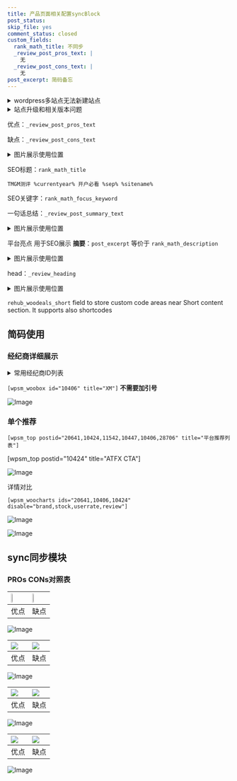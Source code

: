 ```yaml
---
title: 产品页面相关配置syncBlock
post_status: 
skip_file: yes
comment_status: closed
custom_fields:
  rank_math_title: 不同步
  _review_post_pros_text: |
    无
  _review_post_cons_text: |
    无
post_excerpt: 简码备忘
---
```

<details><summary>wordpress多站点无法新建站点</summary>

<li>和报错需要清理cookies一样的原因</li>
<li>wp-config.php里面<code>define( 'SUBDOMAIN_INSTALL', false );//子域名安装</code></li>
<li>新建子站点是用<code>define( 'SUBDOMAIN_INSTALL', true);//子域名安装</code> 完成以后，改成<code>false</code></li>
</details>

<details><summary>站点升级和相关版本问题</summary>

<p>wordpress：5.9.9
woocommerce：7.5.1
出现问题的地方：主题选项里面>><strong>Product layout >>compact style</strong></p>
<p>如何出现没有用过的字段 导致无法保存。先导出配置 然后进行修改，后面再次恢复即可。</p>
<p>出现部分字段无法显示时，需要返回默认布局后，对产品进行保存就好了。</p>
<p></p>
</details>

优点：`_review_post_pros_text`

缺点：`_review_post_cons_text`

<details><summary>图片展示使用位置</summary>

<img src="https://prod-files-secure.s3.us-west-2.amazonaws.com/39ed1227-6d7d-4570-be36-9ccd4a2c4241/f51d3d83-55d4-4bdf-9604-f37ec77ab556/Untitled.png?X-Amz-Algorithm=AWS4-HMAC-SHA256&X-Amz-Content-Sha256=UNSIGNED-PAYLOAD&X-Amz-Credential=ASIAZI2LB466VSLLCM3D%2F20250215%2Fus-west-2%2Fs3%2Faws4_request&X-Amz-Date=20250215T105520Z&X-Amz-Expires=3600&X-Amz-Security-Token=IQoJb3JpZ2luX2VjEBoaCXVzLXdlc3QtMiJHMEUCIQDpaTTBoxDFHo%2FXRe039NmLkQksOLoRcvcQ1kLqPdCQ5gIgLo1QBiSw7xe3J7KPR6fykrkRvfyrqxEmhecozB0M894q%2FwMIQxAAGgw2Mzc0MjMxODM4MDUiDAliRgn4RgyIeQo8ISrcA4EF4KgPRsKpTZPiKx1saKaTndzpIl8PDjejfG5rtaQJfMQuJArxr2gfDwwHcuJtH%2Fl28zQZGwzmUkWJuW4HJynv%2FV9AOhhvrU5C8WF3BWqWXRsZLdGqbngzlAcmgJ%2FcAVxEa4d2EoGa0tAKl%2FQivJg2xy16JNQgLh%2F21sh5kiFlI27KklkXH9zCnrGMNyWcghqYFxcaULyurdq7nktISTLkYCWKeHvmiLGr9VMmtfPwVB3vaaWYk17g%2B%2FYO4SScK3GRmUtcdxTsR3AtsvMQseEGSCzMMHf0f4Wv7kMBlqkbm2GejCfHKYzXlu%2F%2Bme%2F%2F%2Fw9HjPud%2Bnk3IkoLAUxk0F3ZiEkDSCpOtq%2BRYkYF6iuwu0SExU9MXlTMKlpslWdSmsa%2BBwh0Pm5YFtiQku1HS28YAlSu%2F6NE14aAvzbrs2rJnWlpa%2BMu44lqKwhlnEfgs7NciBTkj79F8UQdcoSI6xG6PMuT4eenF8zgXPXf7HJq7t4D5IDlrAgLdxrh6DYg23ZDtFd%2FvAzCXYlI2ZT%2FM2ls1Zojz73FMoY%2B%2B5SGuwD%2BgET3%2BQ4LjzuX%2BzB5ROyYVKb8MOgYhafPeC3X1PBCycfW96V3UeYZ6ysKYmTPiTlfV%2BcmSghPVAXn352EMMm9wb0GOqUBAcWjR1A%2FoLnybzI62tFoNldPLb4Lon9QWS9IoSyJ8MPeN8lb7Ya6xBZPDiQ1atwpkMq71kaKtQAlYmFjeBDS27e%2B%2FKhoeDfAds6PhpTcAFZ8jUExqW6utWXWzWohLcxG66MfofSdcFtJdxLNcc4Qg62CYtRP70uuM4cAvP7xFBCiHzRYyRHCySuyb1T6Y80bgZSQrv5Z1rsIKmFmAQkmu3LHcSll&X-Amz-Signature=a3b1d2929feb74fbc3b0e7a848c09f7773e61f12c0ca97db19437327d3fd2eac&X-Amz-SignedHeaders=host&x-id=GetObject" alt="Image">
</details>

SEO标题：`rank_math_title`

`TMGM测评 %currentyear% 开户必看 %sep% %sitename%`

SEO关键字：`rank_math_focus_keyword`

一句话总结：`_review_post_summary_text`

<details><summary>图片展示使用位置</summary>

<img src="https://prod-files-secure.s3.us-west-2.amazonaws.com/39ed1227-6d7d-4570-be36-9ccd4a2c4241/4b96a922-296c-4f4e-8630-d1c870cbce01/Untitled.png?X-Amz-Algorithm=AWS4-HMAC-SHA256&X-Amz-Content-Sha256=UNSIGNED-PAYLOAD&X-Amz-Credential=ASIAZI2LB466RRSOPSWU%2F20250215%2Fus-west-2%2Fs3%2Faws4_request&X-Amz-Date=20250215T105521Z&X-Amz-Expires=3600&X-Amz-Security-Token=IQoJb3JpZ2luX2VjEBoaCXVzLXdlc3QtMiJIMEYCIQCim9Ydlj2TFY%2FMFsAdcvmqDSBxy5dPPg%2B%2FVKnFwi%2F30AIhAK%2BNzbKglwoy7JQfCKaQ4UcxvKUn7CGHaffUG7gwuXUzKv8DCEMQABoMNjM3NDIzMTgzODA1Igyv3NnAXLHqV43CtKUq3ANHoSDDkci3kzwYdmugF4zmYxiHlrTAqj0cFVChzGyFyucTAr5aJb8zVRYkd4NEQW8kVh%2BcBIkrvrJ9its%2BJ%2B6qNvP92%2BpftjlhHumItStj8zEo%2Fs6tY7iEJJ5vXw4xKcFj7zRyuUNJFRoP3o0jyN3clLlnZgYj3v3uu0MZl3RC6tbVQCt9G3%2BYaiAKCWXkVJi%2F8flRnidJgVNheA%2FQ3s44Jni5z8TAWFEdgce%2B6%2F%2BWQFE41O8C5wuEak0mG9a4OO2RR0k50enZTRToyszW21T3mpiw97kK8zLAp95v5AofWCRP1Ed3XPs1N4HPrxmUWx79bBc8ZenOemffWKjDWeQPiKMVSsInAse%2F6Cm1XZ%2FQatDa5DHTAfdUrIsfvsbaaZ6E%2FQhwdub9QJt17IBuSlQB4LwzTKv%2F612V%2BZHOVE24psxypSxnc%2B15gB9KsKiBpCMueO5Q%2BiwOpVAEcrQm8fnXolfKb8Nbem9C%2Bt66y46lr%2BYeWW6NK0NbKb01YK9bauK8926MsmwRopaaEU3KBv%2F9sGOwIPBsH%2B4WxrPmaAeEi2%2FH2jNIGYBavDhjP8NTOc1n9kmwBkIzUTyDQ3%2FbKKqnKayx9m3fQ9le3Ko54WbwGFxlWud3GEpylaiaGjDivcG9BjqkAQoxHSuTYSSxL4%2FdyM%2BkYLEQVlH0EtpJSYB6U%2BqrOGvC7hrH%2FMAUIJaaGSWAI%2Bxstu3BzEDielVclX9ry97qmX%2B%2FAbZD%2Fge0VqGbTfgoW%2F6yapl%2B8A8HoAqZO7JIwlTLGk2WmNoAomf6fkEDdjFX87EnJq5JUknMfWof%2BE%2FyJRNZbK5HH6%2BSzGvsVzVwA8vlCHtf4DY1I33h9U5NTftWM1J62yZY&X-Amz-Signature=bd393365dcc8a6f4034bb6044aeb150531723ca785fb7a670407d727f2544f80&X-Amz-SignedHeaders=host&x-id=GetObject" alt="Image">
</details>

平台亮点 用于SEO展示 **摘要**：`post_excerpt`  等价于 `rank_math_description`

<details><summary>图片展示使用位置</summary>

<img src="https://prod-files-secure.s3.us-west-2.amazonaws.com/39ed1227-6d7d-4570-be36-9ccd4a2c4241/1ee11f63-b60a-4dfe-a7a7-d58ff23b5d88/Untitled.png?X-Amz-Algorithm=AWS4-HMAC-SHA256&X-Amz-Content-Sha256=UNSIGNED-PAYLOAD&X-Amz-Credential=ASIAZI2LB466XGKXKGHN%2F20250215%2Fus-west-2%2Fs3%2Faws4_request&X-Amz-Date=20250215T105521Z&X-Amz-Expires=3600&X-Amz-Security-Token=IQoJb3JpZ2luX2VjEBoaCXVzLXdlc3QtMiJHMEUCIGUhnvLhDr%2FhQxahSDJTKn8Koez7HZY5elWi0XM5wVqxAiEArepNh6Ypu77%2B1f5lVZtFp%2FByHBJE8CFbZz2uEXQmTNQq%2FwMIQxAAGgw2Mzc0MjMxODM4MDUiDEj%2B4TjITcpce%2BBJ7SrcA0Q1HtGFD43aHKC31fK8znuXjzV7UJg60XqPH%2FhmZrCtmwa4RigRwPMW9KVSbcW5fSPbfUbPRCKYDPyoaGeqjCA9kBCULeg7%2FCESFQ%2F7PQjLdIUd82WUeXwKhRkIYXRFiLyMLuy7lfd1ZLUrAMMpLp3KoRRqsEQS4LkvcINtbIipSxE0tGIncel99pS7FpHH4Y9iKjcAjwHjMlNrkWquN20Zv%2B5O7K%2BtgSxgJfn2qQrdW2mUd%2B0q9k2KrIDGScQOdd9dRTLZH225nJYckn24KxYNbzoOa84JmHDTIh64MLpNH3G30MNTb0qMo0IfDijgtyTEFIsLjGTAj7aIYC65%2BjQoE30gRWHMQ4n130QZaB5bxcTxOpKxwLWnd4X3KSw7EeaYMLJIJInCCfyzSoH7WeNi1rSqV58RcHxV8M67ekuqPrBGl%2Ba2yZTj6OYQIwM1adlscNRU2VHqIahfYbZuLHI%2B9%2BPD4nTUB9p1TxRC5LAHM1YVEuYn44FcuDO%2BXMBIQxWr3PIAnNNcThJ2c5vVtnTymX4VJ866T%2FGOs7lyOv9hXCjZ8AuMa%2FXEWSj7%2BzOwbJ%2BTEfu9hB2NEuTHlN2XaICb8hCePzT%2BZjXaHhgoDMTqdvEm%2F8zdNZY4sv3TMJ%2B9wb0GOqUBosK%2BGXDyudeRldeLjVTzmbOSwdIM32ZaX%2BgThFVBSuO0XPtmyoxOhMVn%2B1R1%2Fzc9p%2FyBWc%2BFLbB5N2M3eZPJnwd%2B2YJQxJrCL1FUv9PSzfa4IlAp8CqaPfRavnLv%2F0m044MFVJ71DcVIHv3NJE%2Fwg%2BKCHojIcl%2FXyVWrfOj%2BM75aw99mvHZyNV2N5Aue7q7Su0UqBYh3pBSyrR4xp7Hlw26fcPYH&X-Amz-Signature=b647807e66a97a91ed43603f790aa5c1f600243df66e636d2f083b5dcdb6438f&X-Amz-SignedHeaders=host&x-id=GetObject" alt="Image">
<img src="https://prod-files-secure.s3.us-west-2.amazonaws.com/39ed1227-6d7d-4570-be36-9ccd4a2c4241/ad4118b5-78d8-4fbe-801e-3b29b5d99c01/Untitled.png?X-Amz-Algorithm=AWS4-HMAC-SHA256&X-Amz-Content-Sha256=UNSIGNED-PAYLOAD&X-Amz-Credential=ASIAZI2LB466XGKXKGHN%2F20250215%2Fus-west-2%2Fs3%2Faws4_request&X-Amz-Date=20250215T105521Z&X-Amz-Expires=3600&X-Amz-Security-Token=IQoJb3JpZ2luX2VjEBoaCXVzLXdlc3QtMiJHMEUCIGUhnvLhDr%2FhQxahSDJTKn8Koez7HZY5elWi0XM5wVqxAiEArepNh6Ypu77%2B1f5lVZtFp%2FByHBJE8CFbZz2uEXQmTNQq%2FwMIQxAAGgw2Mzc0MjMxODM4MDUiDEj%2B4TjITcpce%2BBJ7SrcA0Q1HtGFD43aHKC31fK8znuXjzV7UJg60XqPH%2FhmZrCtmwa4RigRwPMW9KVSbcW5fSPbfUbPRCKYDPyoaGeqjCA9kBCULeg7%2FCESFQ%2F7PQjLdIUd82WUeXwKhRkIYXRFiLyMLuy7lfd1ZLUrAMMpLp3KoRRqsEQS4LkvcINtbIipSxE0tGIncel99pS7FpHH4Y9iKjcAjwHjMlNrkWquN20Zv%2B5O7K%2BtgSxgJfn2qQrdW2mUd%2B0q9k2KrIDGScQOdd9dRTLZH225nJYckn24KxYNbzoOa84JmHDTIh64MLpNH3G30MNTb0qMo0IfDijgtyTEFIsLjGTAj7aIYC65%2BjQoE30gRWHMQ4n130QZaB5bxcTxOpKxwLWnd4X3KSw7EeaYMLJIJInCCfyzSoH7WeNi1rSqV58RcHxV8M67ekuqPrBGl%2Ba2yZTj6OYQIwM1adlscNRU2VHqIahfYbZuLHI%2B9%2BPD4nTUB9p1TxRC5LAHM1YVEuYn44FcuDO%2BXMBIQxWr3PIAnNNcThJ2c5vVtnTymX4VJ866T%2FGOs7lyOv9hXCjZ8AuMa%2FXEWSj7%2BzOwbJ%2BTEfu9hB2NEuTHlN2XaICb8hCePzT%2BZjXaHhgoDMTqdvEm%2F8zdNZY4sv3TMJ%2B9wb0GOqUBosK%2BGXDyudeRldeLjVTzmbOSwdIM32ZaX%2BgThFVBSuO0XPtmyoxOhMVn%2B1R1%2Fzc9p%2FyBWc%2BFLbB5N2M3eZPJnwd%2B2YJQxJrCL1FUv9PSzfa4IlAp8CqaPfRavnLv%2F0m044MFVJ71DcVIHv3NJE%2Fwg%2BKCHojIcl%2FXyVWrfOj%2BM75aw99mvHZyNV2N5Aue7q7Su0UqBYh3pBSyrR4xp7Hlw26fcPYH&X-Amz-Signature=7b8c96245a61f8b8690ca2e1fafc9a7314010065c9366e970b2b7c5c0577681b&X-Amz-SignedHeaders=host&x-id=GetObject" alt="Image">
<img src="https://prod-files-secure.s3.us-west-2.amazonaws.com/39ed1227-6d7d-4570-be36-9ccd4a2c4241/a38cf7c9-a79c-4b64-9e94-13589fe0758b/Untitled.png?X-Amz-Algorithm=AWS4-HMAC-SHA256&X-Amz-Content-Sha256=UNSIGNED-PAYLOAD&X-Amz-Credential=ASIAZI2LB466XGKXKGHN%2F20250215%2Fus-west-2%2Fs3%2Faws4_request&X-Amz-Date=20250215T105521Z&X-Amz-Expires=3600&X-Amz-Security-Token=IQoJb3JpZ2luX2VjEBoaCXVzLXdlc3QtMiJHMEUCIGUhnvLhDr%2FhQxahSDJTKn8Koez7HZY5elWi0XM5wVqxAiEArepNh6Ypu77%2B1f5lVZtFp%2FByHBJE8CFbZz2uEXQmTNQq%2FwMIQxAAGgw2Mzc0MjMxODM4MDUiDEj%2B4TjITcpce%2BBJ7SrcA0Q1HtGFD43aHKC31fK8znuXjzV7UJg60XqPH%2FhmZrCtmwa4RigRwPMW9KVSbcW5fSPbfUbPRCKYDPyoaGeqjCA9kBCULeg7%2FCESFQ%2F7PQjLdIUd82WUeXwKhRkIYXRFiLyMLuy7lfd1ZLUrAMMpLp3KoRRqsEQS4LkvcINtbIipSxE0tGIncel99pS7FpHH4Y9iKjcAjwHjMlNrkWquN20Zv%2B5O7K%2BtgSxgJfn2qQrdW2mUd%2B0q9k2KrIDGScQOdd9dRTLZH225nJYckn24KxYNbzoOa84JmHDTIh64MLpNH3G30MNTb0qMo0IfDijgtyTEFIsLjGTAj7aIYC65%2BjQoE30gRWHMQ4n130QZaB5bxcTxOpKxwLWnd4X3KSw7EeaYMLJIJInCCfyzSoH7WeNi1rSqV58RcHxV8M67ekuqPrBGl%2Ba2yZTj6OYQIwM1adlscNRU2VHqIahfYbZuLHI%2B9%2BPD4nTUB9p1TxRC5LAHM1YVEuYn44FcuDO%2BXMBIQxWr3PIAnNNcThJ2c5vVtnTymX4VJ866T%2FGOs7lyOv9hXCjZ8AuMa%2FXEWSj7%2BzOwbJ%2BTEfu9hB2NEuTHlN2XaICb8hCePzT%2BZjXaHhgoDMTqdvEm%2F8zdNZY4sv3TMJ%2B9wb0GOqUBosK%2BGXDyudeRldeLjVTzmbOSwdIM32ZaX%2BgThFVBSuO0XPtmyoxOhMVn%2B1R1%2Fzc9p%2FyBWc%2BFLbB5N2M3eZPJnwd%2B2YJQxJrCL1FUv9PSzfa4IlAp8CqaPfRavnLv%2F0m044MFVJ71DcVIHv3NJE%2Fwg%2BKCHojIcl%2FXyVWrfOj%2BM75aw99mvHZyNV2N5Aue7q7Su0UqBYh3pBSyrR4xp7Hlw26fcPYH&X-Amz-Signature=6536c36d59140b2a466a26a0701d401e34a931fbfc2a53ba9e121e8a7214f496&X-Amz-SignedHeaders=host&x-id=GetObject" alt="Image">
<img src="https://prod-files-secure.s3.us-west-2.amazonaws.com/39ed1227-6d7d-4570-be36-9ccd4a2c4241/7da6fc1e-d2ac-42ae-8c75-cb5749aa18f6/Untitled.png?X-Amz-Algorithm=AWS4-HMAC-SHA256&X-Amz-Content-Sha256=UNSIGNED-PAYLOAD&X-Amz-Credential=ASIAZI2LB466XGKXKGHN%2F20250215%2Fus-west-2%2Fs3%2Faws4_request&X-Amz-Date=20250215T105521Z&X-Amz-Expires=3600&X-Amz-Security-Token=IQoJb3JpZ2luX2VjEBoaCXVzLXdlc3QtMiJHMEUCIGUhnvLhDr%2FhQxahSDJTKn8Koez7HZY5elWi0XM5wVqxAiEArepNh6Ypu77%2B1f5lVZtFp%2FByHBJE8CFbZz2uEXQmTNQq%2FwMIQxAAGgw2Mzc0MjMxODM4MDUiDEj%2B4TjITcpce%2BBJ7SrcA0Q1HtGFD43aHKC31fK8znuXjzV7UJg60XqPH%2FhmZrCtmwa4RigRwPMW9KVSbcW5fSPbfUbPRCKYDPyoaGeqjCA9kBCULeg7%2FCESFQ%2F7PQjLdIUd82WUeXwKhRkIYXRFiLyMLuy7lfd1ZLUrAMMpLp3KoRRqsEQS4LkvcINtbIipSxE0tGIncel99pS7FpHH4Y9iKjcAjwHjMlNrkWquN20Zv%2B5O7K%2BtgSxgJfn2qQrdW2mUd%2B0q9k2KrIDGScQOdd9dRTLZH225nJYckn24KxYNbzoOa84JmHDTIh64MLpNH3G30MNTb0qMo0IfDijgtyTEFIsLjGTAj7aIYC65%2BjQoE30gRWHMQ4n130QZaB5bxcTxOpKxwLWnd4X3KSw7EeaYMLJIJInCCfyzSoH7WeNi1rSqV58RcHxV8M67ekuqPrBGl%2Ba2yZTj6OYQIwM1adlscNRU2VHqIahfYbZuLHI%2B9%2BPD4nTUB9p1TxRC5LAHM1YVEuYn44FcuDO%2BXMBIQxWr3PIAnNNcThJ2c5vVtnTymX4VJ866T%2FGOs7lyOv9hXCjZ8AuMa%2FXEWSj7%2BzOwbJ%2BTEfu9hB2NEuTHlN2XaICb8hCePzT%2BZjXaHhgoDMTqdvEm%2F8zdNZY4sv3TMJ%2B9wb0GOqUBosK%2BGXDyudeRldeLjVTzmbOSwdIM32ZaX%2BgThFVBSuO0XPtmyoxOhMVn%2B1R1%2Fzc9p%2FyBWc%2BFLbB5N2M3eZPJnwd%2B2YJQxJrCL1FUv9PSzfa4IlAp8CqaPfRavnLv%2F0m044MFVJ71DcVIHv3NJE%2Fwg%2BKCHojIcl%2FXyVWrfOj%2BM75aw99mvHZyNV2N5Aue7q7Su0UqBYh3pBSyrR4xp7Hlw26fcPYH&X-Amz-Signature=774a9919dcba66b6ac85d9fb0412b55d04284eb7a17d93a9cfd22b94b2265a5b&X-Amz-SignedHeaders=host&x-id=GetObject" alt="Image">
<img src="https://prod-files-secure.s3.us-west-2.amazonaws.com/39ed1227-6d7d-4570-be36-9ccd4a2c4241/7e97f40a-eaee-47f5-b2f9-475f96808fa7/Untitled.png?X-Amz-Algorithm=AWS4-HMAC-SHA256&X-Amz-Content-Sha256=UNSIGNED-PAYLOAD&X-Amz-Credential=ASIAZI2LB466XGKXKGHN%2F20250215%2Fus-west-2%2Fs3%2Faws4_request&X-Amz-Date=20250215T105521Z&X-Amz-Expires=3600&X-Amz-Security-Token=IQoJb3JpZ2luX2VjEBoaCXVzLXdlc3QtMiJHMEUCIGUhnvLhDr%2FhQxahSDJTKn8Koez7HZY5elWi0XM5wVqxAiEArepNh6Ypu77%2B1f5lVZtFp%2FByHBJE8CFbZz2uEXQmTNQq%2FwMIQxAAGgw2Mzc0MjMxODM4MDUiDEj%2B4TjITcpce%2BBJ7SrcA0Q1HtGFD43aHKC31fK8znuXjzV7UJg60XqPH%2FhmZrCtmwa4RigRwPMW9KVSbcW5fSPbfUbPRCKYDPyoaGeqjCA9kBCULeg7%2FCESFQ%2F7PQjLdIUd82WUeXwKhRkIYXRFiLyMLuy7lfd1ZLUrAMMpLp3KoRRqsEQS4LkvcINtbIipSxE0tGIncel99pS7FpHH4Y9iKjcAjwHjMlNrkWquN20Zv%2B5O7K%2BtgSxgJfn2qQrdW2mUd%2B0q9k2KrIDGScQOdd9dRTLZH225nJYckn24KxYNbzoOa84JmHDTIh64MLpNH3G30MNTb0qMo0IfDijgtyTEFIsLjGTAj7aIYC65%2BjQoE30gRWHMQ4n130QZaB5bxcTxOpKxwLWnd4X3KSw7EeaYMLJIJInCCfyzSoH7WeNi1rSqV58RcHxV8M67ekuqPrBGl%2Ba2yZTj6OYQIwM1adlscNRU2VHqIahfYbZuLHI%2B9%2BPD4nTUB9p1TxRC5LAHM1YVEuYn44FcuDO%2BXMBIQxWr3PIAnNNcThJ2c5vVtnTymX4VJ866T%2FGOs7lyOv9hXCjZ8AuMa%2FXEWSj7%2BzOwbJ%2BTEfu9hB2NEuTHlN2XaICb8hCePzT%2BZjXaHhgoDMTqdvEm%2F8zdNZY4sv3TMJ%2B9wb0GOqUBosK%2BGXDyudeRldeLjVTzmbOSwdIM32ZaX%2BgThFVBSuO0XPtmyoxOhMVn%2B1R1%2Fzc9p%2FyBWc%2BFLbB5N2M3eZPJnwd%2B2YJQxJrCL1FUv9PSzfa4IlAp8CqaPfRavnLv%2F0m044MFVJ71DcVIHv3NJE%2Fwg%2BKCHojIcl%2FXyVWrfOj%2BM75aw99mvHZyNV2N5Aue7q7Su0UqBYh3pBSyrR4xp7Hlw26fcPYH&X-Amz-Signature=fec80662954d885b92984fe968dff3e632c6824aa6f579deb99e8b2a228efc41&X-Amz-SignedHeaders=host&x-id=GetObject" alt="Image">
</details>

head：`_review_heading`

<details><summary>图片展示使用位置</summary>

<img src="https://prod-files-secure.s3.us-west-2.amazonaws.com/39ed1227-6d7d-4570-be36-9ccd4a2c4241/3a4650ad-9887-415c-889a-edd51fa54f27/Untitled.png?X-Amz-Algorithm=AWS4-HMAC-SHA256&X-Amz-Content-Sha256=UNSIGNED-PAYLOAD&X-Amz-Credential=ASIAZI2LB466ZOAGQ2FT%2F20250215%2Fus-west-2%2Fs3%2Faws4_request&X-Amz-Date=20250215T105524Z&X-Amz-Expires=3600&X-Amz-Security-Token=IQoJb3JpZ2luX2VjEBoaCXVzLXdlc3QtMiJGMEQCIBv%2Fn6vJHdFbE6vcVgtVlqTJ0tVKrE4bBjc6hF98Q%2FGzAiBt5rMy6thG04ZKsKDa1mo5IXtahmTGgaQWRjVJuxG%2F2Sr%2FAwhDEAAaDDYzNzQyMzE4MzgwNSIMSbs2ERVYUAkGL6bnKtwDXOvano3bPadvlNIlqqoxBjsewM9EmPLK5rhXGIT2YyG1PH1eJplyydCSEpc8qdISaYKp51Ser0XW2ioQCK9AiixXM1L00ZAQH6cXrUYxd8XqeMkDxv0H8981lJBzpMFt3YImfLY%2BOU6Yr7bO1nDaq5CNc4qGaS1O0K30LpQvlZeTodx9HSJbftmEmt38x10ErCQAUu8RCFJ80uc2YXTTMrY3jZ66G7pmCk1EZ7yjbVMD7KgQO55%2FNpBbA5YHkjh5KKqUhfH3bWPeahgQJQ1I2xROmisUc%2BbOn9EZ%2Bf4MeqXLJmnwrMs4g%2Fi3AptgITL4MRw1RCrhJTyVHH3sMA6Pfsw8sJllqaNsQ%2BtyVdTQr2UV2xi2eovVrmmeykzcsT7Y6btFBkJrB35xwvpzvFvwhCwvhAVdUWrj0EpnuxQbgGJXFuR67xZJJ9Fe5SuugmMflo3kc0z5o124jjLtBA27Kw1fx05hkdBFZWk%2FBUlDqqKsGfygmTawfD7Y420neZ4tloomROTG9lnY4EulpRh4%2BZy1hsTwYDk%2BCfmbplNEv0WeOUV2EazB6AuPj3iBO3LLKJF2MBIx1oRsOlxzVxgNJun%2FypNFRUVVQmsyVWrgNNfRnZEL02UsH7MmKlEwjL7BvQY6pgHEFvctIUN%2BZ5Y8LBw9H22OTBcR4E5hFkNYknNqSrlvCP9wBP2f8snfmJ19Q0WZa20ArqoPNrnNE7WRTC4oLCDmFSuCb5jaHncOjBk1IvbvShVc9raoIi67cQ%2FCriu1gJ5WlKm0oSy8fKYBP5b8%2FYh9tjthfziZKkblfrIwvKBj4lH%2BaH4mKKl7H2yX1ERFjuLVsWVDFaJ4LvW3U4Xq1hKYzk9Ky3nh&X-Amz-Signature=f622d62bb9ba024416e0abbe2b5bbc171a65b8c4c643981e67e52a000b1b2ad4&X-Amz-SignedHeaders=host&x-id=GetObject" alt="Image">
</details>

`rehub_woodeals_short`	field to store custom code areas near Short content section. It supports also shortcodes



## 简码使用

### 经纪商详细展示

<details><summary>常用经纪商ID列表</summary>

<pre><code class="php">嘉盛 ===> 20641  [wpsm_woobox id="20641" title="嘉盛"]
易信easymarkets ===> 11542  [wpsm_woobox id="11542" title="易信easymarkets"]
ATFX外汇 ===> 10424  [wpsm_woobox id="10424" title="ATFX"]
XM ===> 10406  [wpsm_woobox id="10406" title="XM"]
TMGM ===> 29622  [wpsm_woobox id="29622" title="TMGM"]
HYCM ===> 10447  [wpsm_woobox id="10447" title="HYCM"]
fpmarkets澳福外汇 ===> 20639  [wpsm_woobox id="20639" title="fpmarkets澳福外汇"]</code></pre>
</details>

`[wpsm_woobox id="10406" title="XM"]` **不需要加引号**

![Image](https://prod-files-secure.s3.us-west-2.amazonaws.com/39ed1227-6d7d-4570-be36-9ccd4a2c4241/4f898f9d-0fa7-4e43-acd3-ac6bc7be575a/Untitled.png?X-Amz-Algorithm=AWS4-HMAC-SHA256&X-Amz-Content-Sha256=UNSIGNED-PAYLOAD&X-Amz-Credential=ASIAZI2LB4663ZYFIIBW%2F20250215%2Fus-west-2%2Fs3%2Faws4_request&X-Amz-Date=20250215T105519Z&X-Amz-Expires=3600&X-Amz-Security-Token=IQoJb3JpZ2luX2VjEBoaCXVzLXdlc3QtMiJIMEYCIQD7ygnXEO5tHdfVq9ekZaRtwGE2lFhwDYK%2FZ3fPp63bhgIhALXWwEJDPDxItDUSByQKN%2BkEZFCyocJqPcYjtQOmXIW5Kv8DCEMQABoMNjM3NDIzMTgzODA1Igzk8xbC29TnGYJYYNcq3AP48275stDQMa87atB1U6wtecuLqSreHSRfGuAdcZZ9GiWCiaG0qZ%2FWhj7TiG2KYt2k6vd9UjuVl%2FfGUJp7AvoF2orvU8CksffLjaf23Yy1OJWDW9RbnJnblvgPoIgRipfUVVfma57Vt7lw92YdrgLoVmcBj%2FVkK0wPy1OlAYZOau0hO%2FNsqv3bk6ShmEhW1sxf10JeDrEZDlza%2F9G%2FdqBKDDU%2F0313wAUV7dBT%2FWEdPFuJ4vZ1TIJYbdFWWZ59VUdyJuRgkmyX3TMAHSKt0iqXIzIAX6PQIsnLgU7Y21I2T4AnrtZ%2BZDe6XZxKAEpIOxEXBU3q7%2BxC0lldDkXCxwBWvkfbrxjSvmloJnaqkMYh8b8q3p1R9zwq3xmjuu8d64%2FHTlxH550UiJE0nuMA8v5h27%2Flr1PpSFyxavr3hJUs763s5YctKc6nGBeSeQsk%2BXnzdzIJWs7A%2Bt%2B%2BBUhjvKsP9u31x3EJMhJCQrB6WtBiB7rKvw3BXtrkno2a56nzxWChlIK71ddN6EQiKIcYgvgF4xeSG4mG%2FkmzJj2vL7Oenmy0iizTnyDjn4GVd2wZGK9PbI7JqMgu7er8jIjLRNcOrQ6KmMsW53gg9Wadk4XZ%2Bhc7vIk6QdpovFQPFjDOvcG9BjqkATz4KAiq0JuHDKLm4arKIkZcbmvopp2lJmklHjvvUwnWesvPKza6LxQxHVUMayJg8JBk2MScAo5UW%2BRF354ixl8ohpukJZrLnedivB%2BTq7e67ISGbn8k7adVizeVUavGEhlEHZ1heV6G8qAUbUFY6EIvFIAunOUNtS2oSmkdK5acSUwI8OAlYZFoxTB5oCGtVXIYtKGuuuCtVnLOw6Jhc9Bz791e&X-Amz-Signature=61737128f1e5ff126dfb25eb1106b996d5b6faf03443a8d42ef836f5b30ebf95&X-Amz-SignedHeaders=host&x-id=GetObject)

### 单个推荐
`[wpsm_top postid="20641,10424,11542,10447,10406,28706" title="平台推荐列表"]`

[wpsm_top postid="10424" title="ATFX CTA"]

![Image](https://prod-files-secure.s3.us-west-2.amazonaws.com/39ed1227-6d7d-4570-be36-9ccd4a2c4241/5ac620dc-51a8-48b6-b55d-91f47299193c/Untitled.png?X-Amz-Algorithm=AWS4-HMAC-SHA256&X-Amz-Content-Sha256=UNSIGNED-PAYLOAD&X-Amz-Credential=ASIAZI2LB4663ZYFIIBW%2F20250215%2Fus-west-2%2Fs3%2Faws4_request&X-Amz-Date=20250215T105519Z&X-Amz-Expires=3600&X-Amz-Security-Token=IQoJb3JpZ2luX2VjEBoaCXVzLXdlc3QtMiJIMEYCIQD7ygnXEO5tHdfVq9ekZaRtwGE2lFhwDYK%2FZ3fPp63bhgIhALXWwEJDPDxItDUSByQKN%2BkEZFCyocJqPcYjtQOmXIW5Kv8DCEMQABoMNjM3NDIzMTgzODA1Igzk8xbC29TnGYJYYNcq3AP48275stDQMa87atB1U6wtecuLqSreHSRfGuAdcZZ9GiWCiaG0qZ%2FWhj7TiG2KYt2k6vd9UjuVl%2FfGUJp7AvoF2orvU8CksffLjaf23Yy1OJWDW9RbnJnblvgPoIgRipfUVVfma57Vt7lw92YdrgLoVmcBj%2FVkK0wPy1OlAYZOau0hO%2FNsqv3bk6ShmEhW1sxf10JeDrEZDlza%2F9G%2FdqBKDDU%2F0313wAUV7dBT%2FWEdPFuJ4vZ1TIJYbdFWWZ59VUdyJuRgkmyX3TMAHSKt0iqXIzIAX6PQIsnLgU7Y21I2T4AnrtZ%2BZDe6XZxKAEpIOxEXBU3q7%2BxC0lldDkXCxwBWvkfbrxjSvmloJnaqkMYh8b8q3p1R9zwq3xmjuu8d64%2FHTlxH550UiJE0nuMA8v5h27%2Flr1PpSFyxavr3hJUs763s5YctKc6nGBeSeQsk%2BXnzdzIJWs7A%2Bt%2B%2BBUhjvKsP9u31x3EJMhJCQrB6WtBiB7rKvw3BXtrkno2a56nzxWChlIK71ddN6EQiKIcYgvgF4xeSG4mG%2FkmzJj2vL7Oenmy0iizTnyDjn4GVd2wZGK9PbI7JqMgu7er8jIjLRNcOrQ6KmMsW53gg9Wadk4XZ%2Bhc7vIk6QdpovFQPFjDOvcG9BjqkATz4KAiq0JuHDKLm4arKIkZcbmvopp2lJmklHjvvUwnWesvPKza6LxQxHVUMayJg8JBk2MScAo5UW%2BRF354ixl8ohpukJZrLnedivB%2BTq7e67ISGbn8k7adVizeVUavGEhlEHZ1heV6G8qAUbUFY6EIvFIAunOUNtS2oSmkdK5acSUwI8OAlYZFoxTB5oCGtVXIYtKGuuuCtVnLOw6Jhc9Bz791e&X-Amz-Signature=065787c5ef11556494a97a3f2fb0b91dce28585a260052e71589cef23fe1f999&X-Amz-SignedHeaders=host&x-id=GetObject)

详情对比

`[wpsm_woocharts ids="20641,10406,10424" disable="brand,stock,userrate,review"]`

![Image](https://prod-files-secure.s3.us-west-2.amazonaws.com/39ed1227-6d7d-4570-be36-9ccd4a2c4241/bf3ba45f-b9f3-4295-8aef-b4a495fd25f4/Untitled.png?X-Amz-Algorithm=AWS4-HMAC-SHA256&X-Amz-Content-Sha256=UNSIGNED-PAYLOAD&X-Amz-Credential=ASIAZI2LB4663ZYFIIBW%2F20250215%2Fus-west-2%2Fs3%2Faws4_request&X-Amz-Date=20250215T105519Z&X-Amz-Expires=3600&X-Amz-Security-Token=IQoJb3JpZ2luX2VjEBoaCXVzLXdlc3QtMiJIMEYCIQD7ygnXEO5tHdfVq9ekZaRtwGE2lFhwDYK%2FZ3fPp63bhgIhALXWwEJDPDxItDUSByQKN%2BkEZFCyocJqPcYjtQOmXIW5Kv8DCEMQABoMNjM3NDIzMTgzODA1Igzk8xbC29TnGYJYYNcq3AP48275stDQMa87atB1U6wtecuLqSreHSRfGuAdcZZ9GiWCiaG0qZ%2FWhj7TiG2KYt2k6vd9UjuVl%2FfGUJp7AvoF2orvU8CksffLjaf23Yy1OJWDW9RbnJnblvgPoIgRipfUVVfma57Vt7lw92YdrgLoVmcBj%2FVkK0wPy1OlAYZOau0hO%2FNsqv3bk6ShmEhW1sxf10JeDrEZDlza%2F9G%2FdqBKDDU%2F0313wAUV7dBT%2FWEdPFuJ4vZ1TIJYbdFWWZ59VUdyJuRgkmyX3TMAHSKt0iqXIzIAX6PQIsnLgU7Y21I2T4AnrtZ%2BZDe6XZxKAEpIOxEXBU3q7%2BxC0lldDkXCxwBWvkfbrxjSvmloJnaqkMYh8b8q3p1R9zwq3xmjuu8d64%2FHTlxH550UiJE0nuMA8v5h27%2Flr1PpSFyxavr3hJUs763s5YctKc6nGBeSeQsk%2BXnzdzIJWs7A%2Bt%2B%2BBUhjvKsP9u31x3EJMhJCQrB6WtBiB7rKvw3BXtrkno2a56nzxWChlIK71ddN6EQiKIcYgvgF4xeSG4mG%2FkmzJj2vL7Oenmy0iizTnyDjn4GVd2wZGK9PbI7JqMgu7er8jIjLRNcOrQ6KmMsW53gg9Wadk4XZ%2Bhc7vIk6QdpovFQPFjDOvcG9BjqkATz4KAiq0JuHDKLm4arKIkZcbmvopp2lJmklHjvvUwnWesvPKza6LxQxHVUMayJg8JBk2MScAo5UW%2BRF354ixl8ohpukJZrLnedivB%2BTq7e67ISGbn8k7adVizeVUavGEhlEHZ1heV6G8qAUbUFY6EIvFIAunOUNtS2oSmkdK5acSUwI8OAlYZFoxTB5oCGtVXIYtKGuuuCtVnLOw6Jhc9Bz791e&X-Amz-Signature=d44d67f8cb8ca9350403513447360f32eea4d20abf0ed4aae19802cae33c8481&X-Amz-SignedHeaders=host&x-id=GetObject)

![Image](https://prod-files-secure.s3.us-west-2.amazonaws.com/39ed1227-6d7d-4570-be36-9ccd4a2c4241/30bc56ef-f383-4b48-9768-2ebc9e436ec0/Untitled.png?X-Amz-Algorithm=AWS4-HMAC-SHA256&X-Amz-Content-Sha256=UNSIGNED-PAYLOAD&X-Amz-Credential=ASIAZI2LB4663ZYFIIBW%2F20250215%2Fus-west-2%2Fs3%2Faws4_request&X-Amz-Date=20250215T105519Z&X-Amz-Expires=3600&X-Amz-Security-Token=IQoJb3JpZ2luX2VjEBoaCXVzLXdlc3QtMiJIMEYCIQD7ygnXEO5tHdfVq9ekZaRtwGE2lFhwDYK%2FZ3fPp63bhgIhALXWwEJDPDxItDUSByQKN%2BkEZFCyocJqPcYjtQOmXIW5Kv8DCEMQABoMNjM3NDIzMTgzODA1Igzk8xbC29TnGYJYYNcq3AP48275stDQMa87atB1U6wtecuLqSreHSRfGuAdcZZ9GiWCiaG0qZ%2FWhj7TiG2KYt2k6vd9UjuVl%2FfGUJp7AvoF2orvU8CksffLjaf23Yy1OJWDW9RbnJnblvgPoIgRipfUVVfma57Vt7lw92YdrgLoVmcBj%2FVkK0wPy1OlAYZOau0hO%2FNsqv3bk6ShmEhW1sxf10JeDrEZDlza%2F9G%2FdqBKDDU%2F0313wAUV7dBT%2FWEdPFuJ4vZ1TIJYbdFWWZ59VUdyJuRgkmyX3TMAHSKt0iqXIzIAX6PQIsnLgU7Y21I2T4AnrtZ%2BZDe6XZxKAEpIOxEXBU3q7%2BxC0lldDkXCxwBWvkfbrxjSvmloJnaqkMYh8b8q3p1R9zwq3xmjuu8d64%2FHTlxH550UiJE0nuMA8v5h27%2Flr1PpSFyxavr3hJUs763s5YctKc6nGBeSeQsk%2BXnzdzIJWs7A%2Bt%2B%2BBUhjvKsP9u31x3EJMhJCQrB6WtBiB7rKvw3BXtrkno2a56nzxWChlIK71ddN6EQiKIcYgvgF4xeSG4mG%2FkmzJj2vL7Oenmy0iizTnyDjn4GVd2wZGK9PbI7JqMgu7er8jIjLRNcOrQ6KmMsW53gg9Wadk4XZ%2Bhc7vIk6QdpovFQPFjDOvcG9BjqkATz4KAiq0JuHDKLm4arKIkZcbmvopp2lJmklHjvvUwnWesvPKza6LxQxHVUMayJg8JBk2MScAo5UW%2BRF354ixl8ohpukJZrLnedivB%2BTq7e67ISGbn8k7adVizeVUavGEhlEHZ1heV6G8qAUbUFY6EIvFIAunOUNtS2oSmkdK5acSUwI8OAlYZFoxTB5oCGtVXIYtKGuuuCtVnLOw6Jhc9Bz791e&X-Amz-Signature=3dbdc01ed7f3e258b249b4d057155d4c07ae70e7aa545724880fcad4d80a421c&X-Amz-SignedHeaders=host&x-id=GetObject)

## sync同步模块

### PROs CONs对照表

| <img src="https://cdn.ifttt.fun/gh/jarlin8/OSS@main/icons/customize/pros.svg" height="auto" width="37.3%"> | <img src="https://cdn.ifttt.fun/gh/jarlin8/OSS@main/icons/customize/cons.svg" height="auto" width="28.8%"> |
| :--- | :--- |
| 优点 | 缺点 |

![Image](https://prod-files-secure.s3.us-west-2.amazonaws.com/39ed1227-6d7d-4570-be36-9ccd4a2c4241/8742b755-dfb5-4004-9a5f-d6e561664bd8/Untitled.png?X-Amz-Algorithm=AWS4-HMAC-SHA256&X-Amz-Content-Sha256=UNSIGNED-PAYLOAD&X-Amz-Credential=ASIAZI2LB4663ZYFIIBW%2F20250215%2Fus-west-2%2Fs3%2Faws4_request&X-Amz-Date=20250215T105519Z&X-Amz-Expires=3600&X-Amz-Security-Token=IQoJb3JpZ2luX2VjEBoaCXVzLXdlc3QtMiJIMEYCIQD7ygnXEO5tHdfVq9ekZaRtwGE2lFhwDYK%2FZ3fPp63bhgIhALXWwEJDPDxItDUSByQKN%2BkEZFCyocJqPcYjtQOmXIW5Kv8DCEMQABoMNjM3NDIzMTgzODA1Igzk8xbC29TnGYJYYNcq3AP48275stDQMa87atB1U6wtecuLqSreHSRfGuAdcZZ9GiWCiaG0qZ%2FWhj7TiG2KYt2k6vd9UjuVl%2FfGUJp7AvoF2orvU8CksffLjaf23Yy1OJWDW9RbnJnblvgPoIgRipfUVVfma57Vt7lw92YdrgLoVmcBj%2FVkK0wPy1OlAYZOau0hO%2FNsqv3bk6ShmEhW1sxf10JeDrEZDlza%2F9G%2FdqBKDDU%2F0313wAUV7dBT%2FWEdPFuJ4vZ1TIJYbdFWWZ59VUdyJuRgkmyX3TMAHSKt0iqXIzIAX6PQIsnLgU7Y21I2T4AnrtZ%2BZDe6XZxKAEpIOxEXBU3q7%2BxC0lldDkXCxwBWvkfbrxjSvmloJnaqkMYh8b8q3p1R9zwq3xmjuu8d64%2FHTlxH550UiJE0nuMA8v5h27%2Flr1PpSFyxavr3hJUs763s5YctKc6nGBeSeQsk%2BXnzdzIJWs7A%2Bt%2B%2BBUhjvKsP9u31x3EJMhJCQrB6WtBiB7rKvw3BXtrkno2a56nzxWChlIK71ddN6EQiKIcYgvgF4xeSG4mG%2FkmzJj2vL7Oenmy0iizTnyDjn4GVd2wZGK9PbI7JqMgu7er8jIjLRNcOrQ6KmMsW53gg9Wadk4XZ%2Bhc7vIk6QdpovFQPFjDOvcG9BjqkATz4KAiq0JuHDKLm4arKIkZcbmvopp2lJmklHjvvUwnWesvPKza6LxQxHVUMayJg8JBk2MScAo5UW%2BRF354ixl8ohpukJZrLnedivB%2BTq7e67ISGbn8k7adVizeVUavGEhlEHZ1heV6G8qAUbUFY6EIvFIAunOUNtS2oSmkdK5acSUwI8OAlYZFoxTB5oCGtVXIYtKGuuuCtVnLOw6Jhc9Bz791e&X-Amz-Signature=a599eace911bd25bbae79c8b40b4dd1be5e702dba45d60f4bd079f594033392f&X-Amz-SignedHeaders=host&x-id=GetObject)

| <img src="https://cdn.ifttt.fun/gh/jarlin8/OSS@main/icons/customize/pros1.svg" height="auto"> | <img src="https://cdn.ifttt.fun/gh/jarlin8/OSS@main/icons/customize/cons1.svg" height="auto"> |
| :--- | :--- |
| 优点 | 缺点 |

![Image](https://prod-files-secure.s3.us-west-2.amazonaws.com/39ed1227-6d7d-4570-be36-9ccd4a2c4241/806358f8-c9c4-4e17-bb35-c6c76a5397a5/Untitled.png?X-Amz-Algorithm=AWS4-HMAC-SHA256&X-Amz-Content-Sha256=UNSIGNED-PAYLOAD&X-Amz-Credential=ASIAZI2LB4663ZYFIIBW%2F20250215%2Fus-west-2%2Fs3%2Faws4_request&X-Amz-Date=20250215T105519Z&X-Amz-Expires=3600&X-Amz-Security-Token=IQoJb3JpZ2luX2VjEBoaCXVzLXdlc3QtMiJIMEYCIQD7ygnXEO5tHdfVq9ekZaRtwGE2lFhwDYK%2FZ3fPp63bhgIhALXWwEJDPDxItDUSByQKN%2BkEZFCyocJqPcYjtQOmXIW5Kv8DCEMQABoMNjM3NDIzMTgzODA1Igzk8xbC29TnGYJYYNcq3AP48275stDQMa87atB1U6wtecuLqSreHSRfGuAdcZZ9GiWCiaG0qZ%2FWhj7TiG2KYt2k6vd9UjuVl%2FfGUJp7AvoF2orvU8CksffLjaf23Yy1OJWDW9RbnJnblvgPoIgRipfUVVfma57Vt7lw92YdrgLoVmcBj%2FVkK0wPy1OlAYZOau0hO%2FNsqv3bk6ShmEhW1sxf10JeDrEZDlza%2F9G%2FdqBKDDU%2F0313wAUV7dBT%2FWEdPFuJ4vZ1TIJYbdFWWZ59VUdyJuRgkmyX3TMAHSKt0iqXIzIAX6PQIsnLgU7Y21I2T4AnrtZ%2BZDe6XZxKAEpIOxEXBU3q7%2BxC0lldDkXCxwBWvkfbrxjSvmloJnaqkMYh8b8q3p1R9zwq3xmjuu8d64%2FHTlxH550UiJE0nuMA8v5h27%2Flr1PpSFyxavr3hJUs763s5YctKc6nGBeSeQsk%2BXnzdzIJWs7A%2Bt%2B%2BBUhjvKsP9u31x3EJMhJCQrB6WtBiB7rKvw3BXtrkno2a56nzxWChlIK71ddN6EQiKIcYgvgF4xeSG4mG%2FkmzJj2vL7Oenmy0iizTnyDjn4GVd2wZGK9PbI7JqMgu7er8jIjLRNcOrQ6KmMsW53gg9Wadk4XZ%2Bhc7vIk6QdpovFQPFjDOvcG9BjqkATz4KAiq0JuHDKLm4arKIkZcbmvopp2lJmklHjvvUwnWesvPKza6LxQxHVUMayJg8JBk2MScAo5UW%2BRF354ixl8ohpukJZrLnedivB%2BTq7e67ISGbn8k7adVizeVUavGEhlEHZ1heV6G8qAUbUFY6EIvFIAunOUNtS2oSmkdK5acSUwI8OAlYZFoxTB5oCGtVXIYtKGuuuCtVnLOw6Jhc9Bz791e&X-Amz-Signature=83b8de1aa1904c8c92faae825991037b010a9e1813377f824a9d6f58cca5b66a&X-Amz-SignedHeaders=host&x-id=GetObject)

| <img src="https://cdn.ifttt.fun/gh/jarlin8/OSS@main/icons/customize/pros2.svg" height="auto"> | <img src="https://cdn.ifttt.fun/gh/jarlin8/OSS@main/icons/customize/cons2.svg" height="auto"> |
| :--- | :--- |
| 优点 | 缺点 |

![Image](https://prod-files-secure.s3.us-west-2.amazonaws.com/39ed1227-6d7d-4570-be36-9ccd4a2c4241/a9245ec9-70dd-4005-b534-0d54315fc5f3/Untitled.png?X-Amz-Algorithm=AWS4-HMAC-SHA256&X-Amz-Content-Sha256=UNSIGNED-PAYLOAD&X-Amz-Credential=ASIAZI2LB4663ZYFIIBW%2F20250215%2Fus-west-2%2Fs3%2Faws4_request&X-Amz-Date=20250215T105519Z&X-Amz-Expires=3600&X-Amz-Security-Token=IQoJb3JpZ2luX2VjEBoaCXVzLXdlc3QtMiJIMEYCIQD7ygnXEO5tHdfVq9ekZaRtwGE2lFhwDYK%2FZ3fPp63bhgIhALXWwEJDPDxItDUSByQKN%2BkEZFCyocJqPcYjtQOmXIW5Kv8DCEMQABoMNjM3NDIzMTgzODA1Igzk8xbC29TnGYJYYNcq3AP48275stDQMa87atB1U6wtecuLqSreHSRfGuAdcZZ9GiWCiaG0qZ%2FWhj7TiG2KYt2k6vd9UjuVl%2FfGUJp7AvoF2orvU8CksffLjaf23Yy1OJWDW9RbnJnblvgPoIgRipfUVVfma57Vt7lw92YdrgLoVmcBj%2FVkK0wPy1OlAYZOau0hO%2FNsqv3bk6ShmEhW1sxf10JeDrEZDlza%2F9G%2FdqBKDDU%2F0313wAUV7dBT%2FWEdPFuJ4vZ1TIJYbdFWWZ59VUdyJuRgkmyX3TMAHSKt0iqXIzIAX6PQIsnLgU7Y21I2T4AnrtZ%2BZDe6XZxKAEpIOxEXBU3q7%2BxC0lldDkXCxwBWvkfbrxjSvmloJnaqkMYh8b8q3p1R9zwq3xmjuu8d64%2FHTlxH550UiJE0nuMA8v5h27%2Flr1PpSFyxavr3hJUs763s5YctKc6nGBeSeQsk%2BXnzdzIJWs7A%2Bt%2B%2BBUhjvKsP9u31x3EJMhJCQrB6WtBiB7rKvw3BXtrkno2a56nzxWChlIK71ddN6EQiKIcYgvgF4xeSG4mG%2FkmzJj2vL7Oenmy0iizTnyDjn4GVd2wZGK9PbI7JqMgu7er8jIjLRNcOrQ6KmMsW53gg9Wadk4XZ%2Bhc7vIk6QdpovFQPFjDOvcG9BjqkATz4KAiq0JuHDKLm4arKIkZcbmvopp2lJmklHjvvUwnWesvPKza6LxQxHVUMayJg8JBk2MScAo5UW%2BRF354ixl8ohpukJZrLnedivB%2BTq7e67ISGbn8k7adVizeVUavGEhlEHZ1heV6G8qAUbUFY6EIvFIAunOUNtS2oSmkdK5acSUwI8OAlYZFoxTB5oCGtVXIYtKGuuuCtVnLOw6Jhc9Bz791e&X-Amz-Signature=bcc93c67b6504a56476a0ff189848b180e1dc979f1963396560d57bf74bf49d6&X-Amz-SignedHeaders=host&x-id=GetObject)

| <img src="https://cdn.ifttt.fun/gh/jarlin8/OSS@main/icons/customize/pros3.svg" height="auto"> | <img src="https://cdn.ifttt.fun/gh/jarlin8/OSS@main/icons/customize/cons3.svg" height="auto"> |
| :--- | :--- |
| 优点 | 缺点 |

![Image](https://prod-files-secure.s3.us-west-2.amazonaws.com/39ed1227-6d7d-4570-be36-9ccd4a2c4241/e1e580a2-2e5c-4780-9ff4-19c318fc2284/Untitled.png?X-Amz-Algorithm=AWS4-HMAC-SHA256&X-Amz-Content-Sha256=UNSIGNED-PAYLOAD&X-Amz-Credential=ASIAZI2LB4663ZYFIIBW%2F20250215%2Fus-west-2%2Fs3%2Faws4_request&X-Amz-Date=20250215T105519Z&X-Amz-Expires=3600&X-Amz-Security-Token=IQoJb3JpZ2luX2VjEBoaCXVzLXdlc3QtMiJIMEYCIQD7ygnXEO5tHdfVq9ekZaRtwGE2lFhwDYK%2FZ3fPp63bhgIhALXWwEJDPDxItDUSByQKN%2BkEZFCyocJqPcYjtQOmXIW5Kv8DCEMQABoMNjM3NDIzMTgzODA1Igzk8xbC29TnGYJYYNcq3AP48275stDQMa87atB1U6wtecuLqSreHSRfGuAdcZZ9GiWCiaG0qZ%2FWhj7TiG2KYt2k6vd9UjuVl%2FfGUJp7AvoF2orvU8CksffLjaf23Yy1OJWDW9RbnJnblvgPoIgRipfUVVfma57Vt7lw92YdrgLoVmcBj%2FVkK0wPy1OlAYZOau0hO%2FNsqv3bk6ShmEhW1sxf10JeDrEZDlza%2F9G%2FdqBKDDU%2F0313wAUV7dBT%2FWEdPFuJ4vZ1TIJYbdFWWZ59VUdyJuRgkmyX3TMAHSKt0iqXIzIAX6PQIsnLgU7Y21I2T4AnrtZ%2BZDe6XZxKAEpIOxEXBU3q7%2BxC0lldDkXCxwBWvkfbrxjSvmloJnaqkMYh8b8q3p1R9zwq3xmjuu8d64%2FHTlxH550UiJE0nuMA8v5h27%2Flr1PpSFyxavr3hJUs763s5YctKc6nGBeSeQsk%2BXnzdzIJWs7A%2Bt%2B%2BBUhjvKsP9u31x3EJMhJCQrB6WtBiB7rKvw3BXtrkno2a56nzxWChlIK71ddN6EQiKIcYgvgF4xeSG4mG%2FkmzJj2vL7Oenmy0iizTnyDjn4GVd2wZGK9PbI7JqMgu7er8jIjLRNcOrQ6KmMsW53gg9Wadk4XZ%2Bhc7vIk6QdpovFQPFjDOvcG9BjqkATz4KAiq0JuHDKLm4arKIkZcbmvopp2lJmklHjvvUwnWesvPKza6LxQxHVUMayJg8JBk2MScAo5UW%2BRF354ixl8ohpukJZrLnedivB%2BTq7e67ISGbn8k7adVizeVUavGEhlEHZ1heV6G8qAUbUFY6EIvFIAunOUNtS2oSmkdK5acSUwI8OAlYZFoxTB5oCGtVXIYtKGuuuCtVnLOw6Jhc9Bz791e&X-Amz-Signature=c9228ab498d77105e11ab12e7cb1f58c2181547e00d7a333f994414c6be00010&X-Amz-SignedHeaders=host&x-id=GetObject)
